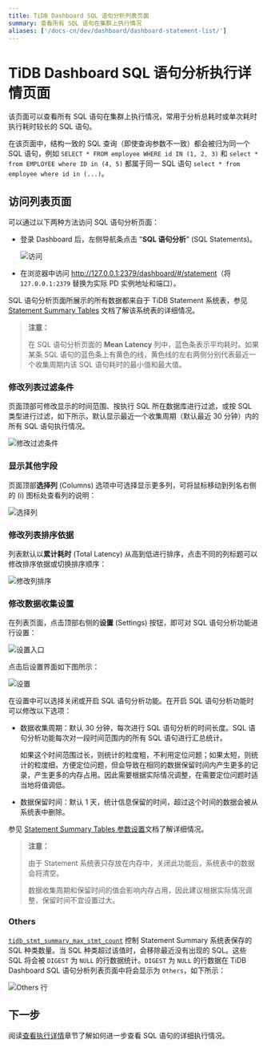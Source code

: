 ```yaml
---
title: TiDB Dashboard SQL 语句分析列表页面
summary: 查看所有 SQL 语句在集群上执行情况
aliases: ['/docs-cn/dev/dashboard/dashboard-statement-list/']
---
```


# TiDB Dashboard SQL 语句分析执行详情页面

该页面可以查看所有 SQL 语句在集群上执行情况，常用于分析总耗时或单次耗时执行耗时较长的 SQL 语句。

在该页面中，结构一致的 SQL 查询（即使查询参数不一致）都会被归为同一个 SQL 语句，例如 `SELECT * FROM employee WHERE id IN (1, 2, 3)` 和 `select * from EMPLOYEE where ID in (4, 5)` 都属于同一 SQL 语句 `select * from employee where id in (...)`。

## 访问列表页面

可以通过以下两种方法访问 SQL 语句分析页面：

- 登录 Dashboard 后，左侧导航条点击 "**SQL 语句分析**" (SQL Statements)。

  ![访问](/media/dashboard/dashboard-statement-access.png)

- 在浏览器中访问 <http://127.0.0.1:2379/dashboard/#/statement>（将 `127.0.0.1:2379` 替换为实际 PD 实例地址和端口）。

SQL 语句分析页面所展示的所有数据都来自于 TiDB Statement 系统表，参见 [Statement Summary Tables](/statement-summary-tables.md) 文档了解该系统表的详细情况。

> **注意：**
>
> 在 SQL 语句分析页面的 **Mean Latency** 列中，蓝色条表示平均耗时。如果某条 SQL 语句的蓝色条上有黄色的线，黄色线的左右两侧分别代表最近一个收集周期内该 SQL 语句耗时的最小值和最大值。

### 修改列表过滤条件

页面顶部可修改显示的时间范围、按执行 SQL 所在数据库进行过滤，或按 SQL 类型进行过滤，如下所示。默认显示最近一个收集周期（默认最近 30 分钟）内的所有 SQL 语句执行情况。

![修改过滤条件](/media/dashboard/dashboard-statement-filter-options.png)

### 显示其他字段

页面顶部**选择列** (Columns) 选项中可选择显示更多列，可将鼠标移动到列名右侧的 (i) 图标处查看列的说明：

![选择列](/media/dashboard/dashboard-statement-columns-selector.png)

### 修改列表排序依据

列表默认以**累计耗时** (Total Latency) 从高到低进行排序，点击不同的列标题可以修改排序依据或切换排序顺序：

![修改列排序](/media/dashboard/dashboard-statement-change-order.png)

### 修改数据收集设置

在列表页面，点击顶部右侧的**设置** (Settings) 按钮，即可对 SQL 语句分析功能进行设置：

![设置入口](/media/dashboard/dashboard-statement-setting-entry.png)

点击后设置界面如下图所示：

![设置](/media/dashboard/dashboard-statement-settings.png)

在设置中可以选择关闭或开启 SQL 语句分析功能。在开启 SQL 语句分析功能时可以修改以下选项：

- 数据收集周期：默认 30 分钟，每次进行 SQL 语句分析的时间长度。SQL 语句分析功能每次对一段时间范围内的所有 SQL 语句进行汇总统计。

    如果这个时间范围过长，则统计的粒度粗，不利用定位问题；如果太短，则统计的粒度细，方便定位问题，但会导致在相同的数据保留时间内产生更多的记录，产生更多的内存占用。因此需要根据实际情况调整，在需要定位问题时适当地将值调低。

- 数据保留时间：默认 1 天，统计信息保留的时间，超过这个时间的数据会被从系统表中删除。

参见 [Statement Summary Tables 参数设置](/statement-summary-tables.md#参数配置)文档了解详细情况。

> **注意：**
>
> 由于 Statement 系统表只存放在内存中，关闭此功能后，系统表中的数据会将清空。
>
> 数据收集周期和保留时间的值会影响内存占用，因此建议根据实际情况调整，保留时间不宜设置过大。

### Others

[`tidb_stmt_summary_max_stmt_count`](/system-variables.md#tidb_stmt_summary_max_stmt_count-从-v40-版本开始引入) 控制 Statement Summary 系统表保存的 SQL 种类数量。当 SQL 种类超过该值时，会移除最近没有出现的 SQL。这些 SQL 将会被 `DIGEST` 为 `NULL` 的行数据统计。`DIGEST` 为 `NULL` 的行数据在 TiDB Dashboard SQL 语句分析列表页面中将会显示为 `Others`，如下所示：

![Others 行](/media/dashboard/dashboard-statement-other-row.png)

## 下一步

阅读[查看执行详情](/dashboard/dashboard-statement-details.md)章节了解如何进一步查看 SQL 语句的详细执行情况。
